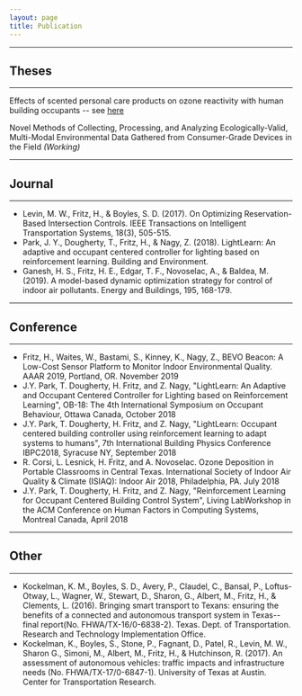 ```yaml
---
layout: page
title: Publication
---
```


---

## Theses

---

Effects of scented personal care products on ozone reactivity with human building occupants -- see [here](https://repositories.lib.utexas.edu/handle/2152/84712)

Novel Methods of Collecting, Processing, and Analyzing Ecologically-Valid, Multi-Modal Environmental Data Gathered from Consumer-Grade Devices in the Field _(Working)_

---

## Journal

---

* Levin, M. W., Fritz, H., & Boyles, S. D. (2017). On Optimizing Reservation-Based Intersection Controls. IEEE Transactions on Intelligent Transportation Systems, 18(3), 505-515.
* Park, J. Y., Dougherty, T., Fritz, H., & Nagy, Z. (2018). LightLearn: An adaptive and occupant centered controller for lighting based on reinforcement learning. Building and Environment.
* Ganesh, H. S., Fritz, H. E., Edgar, T. F., Novoselac, A., & Baldea, M. (2019). A model-based dynamic optimization strategy for control of indoor air pollutants. Energy and Buildings, 195, 168-179.

---

## Conference

---

* Fritz, H., Waites, W., Bastami, S., Kinney, K., Nagy, Z., BEVO Beacon: A Low-Cost Sensor Platform to Monitor Indoor Environmental Quality. AAAR 2019, Portland, OR. November 2019
* J.Y. Park, T. Dougherty, H. Fritz, and Z. Nagy, "LightLearn: An Adaptive and Occupant Centered Controller for Lighting based on Reinforcement Learning", OB-18: The 4th International Symposium on Occupant Behaviour, Ottawa Canada, October 2018
* J.Y. Park, T. Dougherty, H. Fritz, and Z. Nagy, "LightLearn: Occupant centered building controller using reinforcement learning to adapt systems to humans", 7th International Building Physics Conference IBPC2018, Syracuse NY, September 2018
* R. Corsi, L. Lesnick, H. Fritz, and A. Novoselac. Ozone Deposition in Portable Classrooms in Central Texas. International Society of Indoor Air Quality & Climate (ISIAQ): Indoor Air 2018, Philadelphia, PA. July 2018
* J.Y. Park, T. Dougherty, H. Fritz, and Z. Nagy, "Reinforcement Learning for Occupant Centered Building Control System", Living LabWorkshop in the ACM Conference on Human Factors in Computing Systems, Montreal Canada, April 2018

---

## Other

---

* Kockelman, K. M., Boyles, S. D., Avery, P., Claudel, C., Bansal, P., Loftus-Otway, L., Wagner, W., Stewart, D., Sharon, G., Albert, M., Fritz, H., & Clements, L. (2016). Bringing smart transport to Texans: ensuring the benefits of a connected and autonomous transport system in Texas--final report(No. FHWA/TX-16/0-6838-2). Texas. Dept. of Transportation. Research and Technology Implementation Office.
* Kockelman, K., Boyles, S., Stone, P., Fagnant, D., Patel, R., Levin, M. W., Sharon G., Simoni, M., Albert, M., Fritz, H., & Hutchinson, R. (2017). An assessment of autonomous vehicles: traffic impacts and infrastructure needs (No. FHWA/TX-17/0-6847-1). University of Texas at Austin. Center for Transportation Research.
